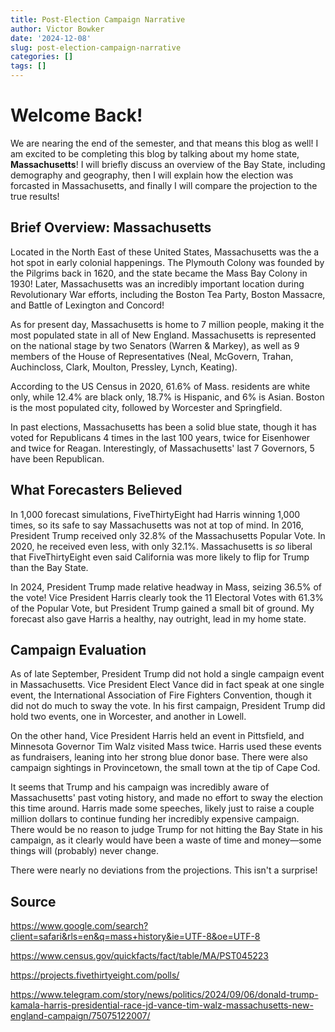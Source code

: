 ```yaml
---
title: Post-Election Campaign Narrative
author: Victor Bowker
date: '2024-12-08'
slug: post-election-campaign-narrative
categories: []
tags: []
---
```


# Welcome Back!

We are nearing the end of the semester, and that means this blog as well! I am excited to be completing this blog by talking about my home state, **Massachusetts**! I will briefly discuss an overview of the Bay State, including demography and geography, then I will explain how the election was forcasted in Massachusetts, and finally I will compare the projection to the true results!

## Brief Overview: Massachusetts

Located in the North East of these United States, Massachusetts was the a hot spot in early colonial happenings. The Plymouth Colony was founded by the Pilgrims back in 1620, and the state became the Mass Bay Colony in 1930! Later, Massachusetts was an incredibly important location during Revolutionary War efforts, including the Boston Tea Party, Boston Massacre, and Battle of Lexington and Concord!

As for present day, Massachusetts is home to 7 million people, making it the most populated state in all of New England. Massachusetts is represented on the national stage by two Senators (Warren & Markey), as well as 9 members of the House of Representatives (Neal, McGovern, Trahan, Auchincloss, Clark, Moulton, Pressley, Lynch, Keating).

According to the US Census in 2020, 61.6% of Mass. residents are white only, while 12.4% are black only, 18.7% is Hispanic, and 6% is Asian. Boston is the most populated city, followed by Worcester and Springfield.

In past elections, Massachusetts has been a solid blue state, though it has voted for Republicans 4 times in the last 100 years, twice for Eisenhower and twice for Reagan. Interestingly, of Massachusetts' last 7 Governors, 5 have been Republican.

## What Forecasters Believed

In 1,000 forecast simulations, FiveThirtyEight had Harris winning 1,000 times, so its safe to say Massachusetts was not at top of mind. In 2016, President Trump received only 32.8% of the Massachusetts Popular Vote. In 2020, he received even less, with only 32.1%. Massachusetts is *so* liberal that FiveThirtyEight even said California was more likely to flip for Trump than the Bay State.

In 2024, President Trump made relative headway in Mass, seizing 36.5% of the vote! Vice President Harris clearly took the 11 Electoral Votes with 61.3% of the Popular Vote, but President Trump gained a small bit of ground. My forecast also gave Harris a healthy, nay outright, lead in my home state.

## Campaign Evaluation

As of late September, President Trump did not hold a single campaign event in Massachusetts. Vice President Elect Vance did in fact speak at one single event, the International Association of Fire Fighters Convention, though it did not do much to sway the vote. In his first campaign, President Trump did hold two events, one in Worcester, and another in Lowell.

On the other hand, Vice President Harris held an event in Pittsfield, and Minnesota Governor Tim Walz visited Mass twice. Harris used these events as fundraisers, leaning into her strong blue donor base. There were also campaign sightings in Provincetown, the small town at the tip of Cape Cod.

It seems that Trump and his campaign was incredibly aware of Massachusetts' past voting history, and made no effort to sway the election this time around. Harris made some speeches, likely just to raise a couple million dollars to continue funding her incredibly expensive campaign. There would be no reason to judge Trump for not hitting the Bay State in his campaign, as it clearly would have been a waste of time and money—some things will (probably) never change.

There were nearly no deviations from the projections. This isn't a surprise!

## Source

<https://www.google.com/search?client=safari&rls=en&q=mass+history&ie=UTF-8&oe=UTF-8>

<https://www.census.gov/quickfacts/fact/table/MA/PST045223>

<https://projects.fivethirtyeight.com/polls/>

<https://www.telegram.com/story/news/politics/2024/09/06/donald-trump-kamala-harris-presidential-race-jd-vance-tim-walz-massachusetts-new-england-campaign/75075122007/>
